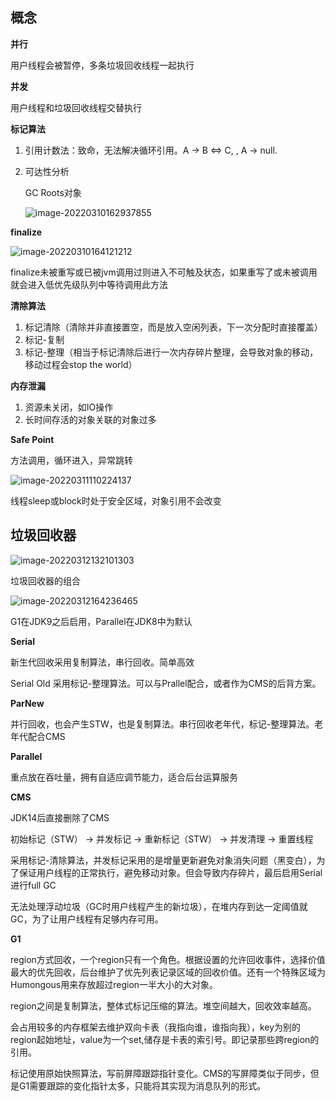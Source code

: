 ## 概念

**并行**

用户线程会被暂停，多条垃圾回收线程一起执行

**并发**

用户线程和垃圾回收线程交替执行

**标记算法**

1. 引用计数法：致命，无法解决循环引用。A -> B <=> C, , A -> null.

2. 可达性分析

   GC Roots对象

   ![image-20220310162937855](E:\学习笔记\typora\img\image-20220310162937855.png)

**finalize**

![image-20220310164121212](E:\学习笔记\typora\img\image-20220310164121212.png)

finalize未被重写或已被jvm调用过则进入不可触及状态，如果重写了或未被调用就会进入低优先级队列中等待调用此方法

**清除算法**

1. 标记清除（清除并非直接置空，而是放入空闲列表，下一次分配时直接覆盖）
2. 标记-复制
3. 标记-整理（相当于标记清除后进行一次内存碎片整理，会导致对象的移动，移动过程会stop the world）

**内存泄漏**

1. 资源未关闭，如IO操作
2. 长时间存活的对象关联的对象过多

**Safe Point**

方法调用，循环进入，异常跳转

![image-20220311110224137](E:\学习笔记\typora\img\image-20220311110224137.png)

线程sleep或block时处于安全区域，对象引用不会改变



## 垃圾回收器

![image-20220312132101303](E:\学习笔记\typora\img\image-20220312132101303.png)

垃圾回收器的组合

![image-20220312164236465](E:\学习笔记\typora\img\image-20220312164236465.png)

G1在JDK9之后启用，Parallel在JDK8中为默认

**Serial**

新生代回收采用复制算法，串行回收。简单高效

Serial Old 采用标记-整理算法。可以与Prallel配合，或者作为CMS的后背方案。

**ParNew**

并行回收，也会产生STW，也是复制算法。串行回收老年代，标记-整理算法。老年代配合CMS

**Parallel**

重点放在吞吐量，拥有自适应调节能力，适合后台运算服务

**CMS**

JDK14后直接删除了CMS

初始标记（STW） -> 并发标记 -> 重新标记（STW） -> 并发清理 -> 重置线程

采用标记-清除算法，并发标记采用的是增量更新避免对象消失问题（黑变白），为了保证用户线程的正常执行，避免移动对象。但会导致内存碎片，最后启用Serial进行full GC

无法处理浮动垃圾（GC时用户线程产生的新垃圾），在堆内存到达一定阈值就GC，为了让用户线程有足够内存可用。

**G1**

region方式回收，一个region只有一个角色。根据设置的允许回收事件，选择价值最大的优先回收，后台维护了优先列表记录区域的回收价值。还有一个特殊区域为Humongous用来存放超过region一半大小的大对象。

region之间是复制算法，整体式标记压缩的算法。堆空间越大，回收效率越高。

会占用较多的内存框架去维护双向卡表（我指向谁，谁指向我），key为别的region起始地址，value为一个set,储存是卡表的索引号。即记录那些跨region的引用。

标记使用原始快照算法，写前屏障跟踪指针变化。CMS的写屏障类似于同步，但是G1需要跟踪的变化指针太多，只能将其实现为消息队列的形式。

